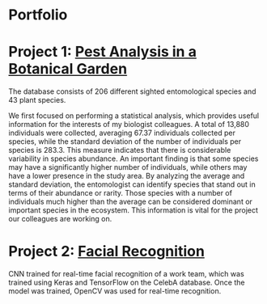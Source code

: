 # Portfolio

# Project 1: [Pest Analysis in a Botanical Garden](https://github.com/Dantron98/BotanicalGarden)
The database consists of 206 different sighted entomological species and 43 plant species.

We first focused on performing a statistical analysis, which provides useful information for the interests of my biologist colleagues.
A total of 13,880 individuals were collected, averaging 67.37 individuals collected per species, while the standard deviation of the number of individuals per species is 283.3. This measure indicates that there is considerable variability in species abundance.
An important finding is that some species may have a significantly higher number of individuals, while others may have a lower presence in the study area.
By analyzing the average and standard deviation, the entomologist can identify species that stand out in terms of their abundance or rarity. Those species with a number of individuals much higher than the average can be considered dominant or important species in the ecosystem. This information is vital for the project our colleagues are working on.


# Project 2: [Facial Recognition](https://github.com/Dantron98/ReconocimientoFacial/tree/main)

CNN trained for real-time facial recognition of a work team, which was trained using Keras and TensorFlow on the CelebA database. Once the model was trained, OpenCV was used for real-time recognition.



